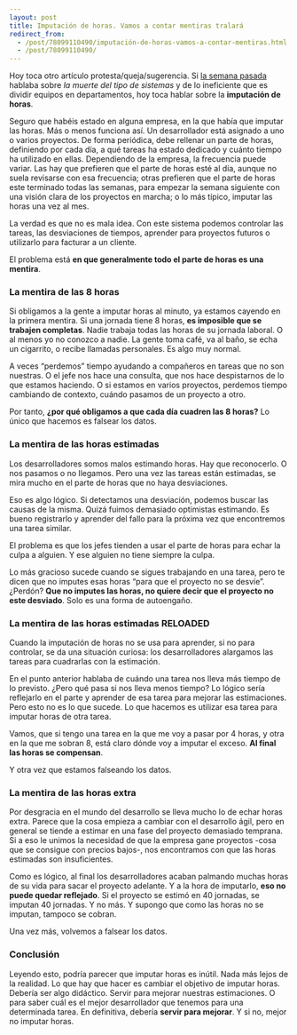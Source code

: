```yaml
---
layout: post
title: Imputación de horas. Vamos a contar mentiras tralará
redirect_from:
  - /post/78099110490/imputación-de-horas-vamos-a-contar-mentiras.html
  - /post/78099110490/
---
```


<p>Hoy toca otro artículo protesta/queja/sugerencia. Si <a href="http://www.charlascylon.com/post/77264626972/muerte-al-tipo-de-sistemas-viva-el-tipo-de-sistemas">la semana pasada</a> hablaba sobre <em>la muerte del tipo de sistemas</em> y de lo ineficiente que es dividir equipos en departamentos, hoy toca hablar sobre la <strong>imputación de horas</strong>.</p>

<p>Seguro que habéis estado en alguna empresa, en la que había que imputar las horas. Más o menos funciona así. Un desarrollador está asignado a uno o varios proyectos. De forma periódica, debe rellenar un parte de horas, definiendo por cada día, a qué tareas ha estado dedicado y cuánto tiempo ha utilizado en ellas. Dependiendo de la empresa, la frecuencia puede variar. Las hay que prefieren que el parte de horas esté al día, aunque no suela revisarse con esa frecuencia; otras prefieren que el parte de horas este terminado todas las semanas, para empezar la semana siguiente con una visión clara de los proyectos en marcha; o lo más típico, imputar las horas una vez al mes.</p>

<p>La verdad es que no es mala idea. Con este sistema podemos controlar las tareas, las desviaciones de tiempos, aprender para proyectos futuros o utilizarlo para facturar a un cliente.</p>

<p>El problema está <strong>en que generalmente todo el parte de horas es una mentira</strong>.</p>

<h3>La mentira de las 8 horas</h3>

<p>Si obligamos a la gente a imputar horas al minuto, ya estamos cayendo en la primera mentira. Si una jornada tiene 8 horas, <strong>es imposible que se trabajen completas</strong>. Nadie trabaja todas las horas de su jornada laboral. O al menos yo no conozco a nadie. La gente toma café, va al baño, se echa un cigarrito, o recibe llamadas personales. Es algo muy normal.</p>

<p>A veces &ldquo;perdemos&rdquo; tiempo ayudando a compañeros en tareas que no son nuestras. O el jefe nos hace una consulta, que nos hace despistarnos de lo que estamos haciendo. O si estamos en varios proyectos, perdemos tiempo cambiando de contexto, cuándo pasamos de un proyecto a otro.</p>

<p>Por tanto, <strong>¿por qué obligamos a que cada día cuadren las 8 horas?</strong> Lo único que hacemos es falsear los datos.</p>

<h3>La mentira de las horas estimadas</h3>

<p>Los desarrolladores somos malos estimando horas. Hay que reconocerlo. O nos pasamos o no llegamos. Pero una vez las tareas están estimadas, se mira mucho en el parte de horas que no haya desviaciones.</p>

<p>Eso es algo lógico. Si detectamos una desviación, podemos buscar las causas de la misma. Quizá fuimos demasiado optimistas estimando. Es bueno registrarlo y aprender del fallo para la próxima vez que encontremos una tarea similar.</p>

<p>El problema es que los jefes tienden a usar el parte de horas para echar la culpa a alguien. Y ese alguien no tiene siempre la culpa.</p>

<p>Lo más gracioso sucede cuando se sigues trabajando en una tarea, pero te dicen que no imputes esas horas &ldquo;para que el proyecto no se desvíe&rdquo;. ¿Perdón? <strong>Que no imputes las horas, no quiere decir que el proyecto no este desviado</strong>. Solo es una forma de autoengaño.</p>

<h3>La mentira de las horas estimadas RELOADED</h3>

<p>Cuando la imputación de horas no se usa para aprender, si no para controlar, se da una situación curiosa: los desarrolladores alargamos las tareas para cuadrarlas con la estimación.</p>

<p>En el punto anterior hablaba de cuándo una tarea nos lleva más tiempo de lo previsto. ¿Pero qué pasa si nos lleva menos tiempo? Lo lógico sería reflejarlo en el parte y aprender de esa tarea para mejorar las estimaciones. Pero esto no es lo que sucede. Lo que hacemos es utilizar esa tarea para imputar horas de otra tarea.</p>

<p>Vamos, que si tengo una tarea en la que me voy a pasar por 4 horas, y otra en la que me sobran 8, está claro dónde voy a imputar el exceso. <strong>Al final las horas se compensan</strong>.</p>

<p>Y otra vez que estamos falseando los datos.</p>

<h3>La mentira de las horas extra</h3>

<p>Por desgracia en el mundo del desarrollo se lleva mucho lo de echar horas extra. Parece que la cosa empieza a cambiar con el desarrollo ágil, pero en general se tiende a estimar en una fase del proyecto demasiado temprana. Si a eso le unimos la necesidad de que la empresa gane proyectos -cosa que se consigue con precios bajos-, nos encontramos con que las horas estimadas son insuficientes.</p>

<p>Como es lógico, al final los desarrolladores acaban palmando muchas horas de su vida para sacar el proyecto adelante. Y a la hora de imputarlo, <strong>eso no puede quedar reflejado</strong>. Si el proyecto se estimó en 40 jornadas, se imputan 40 jornadas. Y no más. Y supongo que como las horas no se imputan, tampoco se cobran.</p>

<p>Una vez más, volvemos a falsear los datos.</p>

<h3>Conclusión</h3>

<p>Leyendo esto, podría parecer que imputar horas es inútil. Nada más lejos de la realidad. Lo que hay que hacer es cambiar el objetivo de imputar horas. Debería ser algo didáctico.  Servir para mejorar nuestras estimaciones. O para saber cuál es el mejor desarrollador que tenemos para una determinada tarea. En definitiva, debería <strong>servir para mejorar</strong>. Y si no, mejor no imputar horas.</p>
